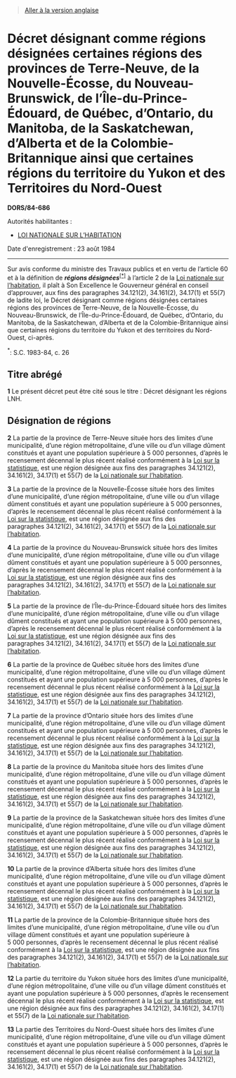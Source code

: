 > [Aller à la version anglaise](/en/Regulations/Statutory%20Orders%20and%20Regulations/84/686.md)

# Décret désignant comme régions désignées certaines régions des provinces de Terre-Neuve, de la Nouvelle-Écosse, du Nouveau-Brunswick, de l’Île-du-Prince-Édouard, de Québec, d’Ontario, du Manitoba, de la Saskatchewan, d’Alberta et de la Colombie-Britannique ainsi que certaines régions du territoire du Yukon et des Territoires du Nord-Ouest

**DORS/84-686**

Autorités habilitantes : 
- [LOI NATIONALE SUR L’HABITATION](/fr/Lois/Lois%20révisées%20du%20Canada/N/N-11.md)

Date d'enregistrement : 23 août 1984

----------

Sur avis conforme du ministre des Travaux publics et en vertu de l’article 60 et à la définition de ***régions désignées***<sup><a href='#nbp_1f'>[*]</a></sup> à l’article 2 de la [Loi nationale sur l’habitation](/fr/Lois/Lois%20révisées%20du%20Canada/N/N-11.md), il plaît à Son Excellence le Gouverneur général en conseil d’approuver, aux fins des paragraphes 34.121(2), 34.161(2), 34.17(1) et 55(7) de ladite loi, le Décret désignant comme régions désignées certaines régions des provinces de Terre-Neuve, de la Nouvelle-Écosse, du Nouveau-Brunswick, de l’Île-du-Prince-Édouard, de Québec, d’Ontario, du Manitoba, de la Saskatchewan, d’Alberta et de la Colombie-Britannique ainsi que certaines régions du territoire du Yukon et des territoires du Nord-Ouest, ci-après.

<a name='nbp_1f'><sup>*</sup></a>: S.C. 1983-84, c. 26<br />




## Titre abrégé


**1** Le présent décret peut être cité sous le titre : Décret désignant les régions LNH.




## Désignation de régions


**2** La partie de la province de Terre-Neuve située hors des limites d’une municipalité, d’une région métropolitaine, d’une ville ou d’un village dûment constitués et ayant une population supérieure à 5 000 personnes, d’après le recensement décennal le plus récent réalisé conformément à la [Loi sur la statistique](/fr/Lois/Lois%20révisées%20du%20Canada/S/S-19.md), est une région désignée aux fins des paragraphes 34.121(2), 34.161(2), 34.17(1) et 55(7) de la [Loi nationale sur l’habitation](/fr/Lois/Lois%20révisées%20du%20Canada/N/N-11.md).



**3** La partie de la province de la Nouvelle-Écosse située hors des limites d’une municipalité, d’une région métropolitaine, d’une ville ou d’un village dûment constitués et ayant une population supérieure à 5 000 personnes, d’après le recensement décennal le plus récent réalisé conformément à la [Loi sur la statistique](/fr/Lois/Lois%20révisées%20du%20Canada/S/S-19.md), est une région désignée aux fins des paragraphes 34.121(2), 34.161(2), 34.17(1) et 55(7) de la [Loi nationale sur l’habitation](/fr/Lois/Lois%20révisées%20du%20Canada/N/N-11.md).



**4** La partie de la province du Nouveau-Brunswick située hors des limites d’une municipalité, d’une région métropolitaine, d’une ville ou d’un village dûment constitués et ayant une population supérieure à 5 000 personnes, d’après le recensement décennal le plus récent réalisé conformément à la [Loi sur la statistique](/fr/Lois/Lois%20révisées%20du%20Canada/S/S-19.md), est une région désignée aux fins des paragraphes 34.121(2), 34.161(2), 34.17(1) et 55(7) de la [Loi nationale sur l’habitation](/fr/Lois/Lois%20révisées%20du%20Canada/N/N-11.md).



**5** La partie de la province de l’Île-du-Prince-Édouard située hors des limites d’une municipalité, d’une région métropolitaine, d’une ville ou d’un village dûment constitués et ayant une population supérieure à 5 000 personnes, d’après le recensement décennal le plus récent réalisé conformément à la [Loi sur la statistique](/fr/Lois/Lois%20révisées%20du%20Canada/S/S-19.md), est une région désignée aux fins des paragraphes 34.121(2), 34.161(2), 34.17(1) et 55(7) de la [Loi nationale sur l’habitation](/fr/Lois/Lois%20révisées%20du%20Canada/N/N-11.md).



**6** La partie de la province de Québec située hors des limites d’une municipalité, d’une région métropolitaine, d’une ville ou d’un village dûment constitués et ayant une population supérieure à 5 000 personnes, d’après le recensement décennal le plus récent réalisé conformément à la [Loi sur la statistique](/fr/Lois/Lois%20révisées%20du%20Canada/S/S-19.md), est une région désignée aux fins des paragraphes 34.121(2), 34.161(2), 34.17(1) et 55(7) de la [Loi nationale sur l’habitation](/fr/Lois/Lois%20révisées%20du%20Canada/N/N-11.md).



**7** La partie de la province d’Ontario située hors des limites d’une municipalité, d’une région métropolitaine, d’une ville ou d’un village dûment constitués et ayant une population supérieure à 5 000 personnes, d’après le recensement décennal le plus récent réalisé conformément à la [Loi sur la statistique](/fr/Lois/Lois%20révisées%20du%20Canada/S/S-19.md), est une région désignée aux fins des paragraphes 34.121(2), 34.161(2), 34.17(1) et 55(7) de la [Loi nationale sur l’habitation](/fr/Lois/Lois%20révisées%20du%20Canada/N/N-11.md).



**8** La partie de la province du Manitoba située hors des limites d’une municipalité, d’une région métropolitaine, d’une ville ou d’un village dûment constitués et ayant une population supérieure à 5 000 personnes, d’après le recensement décennal le plus récent réalisé conformément à la [Loi sur la statistique](/fr/Lois/Lois%20révisées%20du%20Canada/S/S-19.md), est une région désignée aux fins des paragraphes 34.121(2), 34.161(2), 34.17(1) et 55(7) de la [Loi nationale sur l’habitation](/fr/Lois/Lois%20révisées%20du%20Canada/N/N-11.md).



**9** La partie de la province de la Saskatchewan située hors des limites d’une municipalité, d’une région métropolitaine, d’une ville ou d’un village dûment constitués et ayant une population supérieure à 5 000 personnes, d’après le recensement décennal le plus récent réalisé conformément à la [Loi sur la statistique](/fr/Lois/Lois%20révisées%20du%20Canada/S/S-19.md), est une région désignée aux fins des paragraphes 34.121(2), 34.161(2), 34.17(1) et 55(7) de la [Loi nationale sur l’habitation](/fr/Lois/Lois%20révisées%20du%20Canada/N/N-11.md).



**10** La partie de la province d’Alberta située hors des limites d’une municipalité, d’une région métropolitaine, d’une ville ou d’un village dûment constitués et ayant une population supérieure à 5 000 personnes, d’après le recensement décennal le plus récent réalisé conformément à la [Loi sur la statistique](/fr/Lois/Lois%20révisées%20du%20Canada/S/S-19.md), est une région désignée aux fins des paragraphes 34.121(2), 34.161(2), 34.17(1) et 55(7) de la [Loi nationale sur l’habitation](/fr/Lois/Lois%20révisées%20du%20Canada/N/N-11.md).



**11** La partie de la province de la Colombie-Britannique située hors des limites d’une municipalité, d’une région métropolitaine, d’une ville ou d’un village dûment constitués et ayant une population supérieure à 5 000 personnes, d’après le recensement décennal le plus récent réalisé conformément à la [Loi sur la statistique](/fr/Lois/Lois%20révisées%20du%20Canada/S/S-19.md), est une région désignée aux fins des paragraphes 34.121(2), 34.161(2), 34.17(1) et 55(7) de la [Loi nationale sur l’habitation](/fr/Lois/Lois%20révisées%20du%20Canada/N/N-11.md).



**12** La partie du territoire du Yukon située hors des limites d’une municipalité, d’une région métropolitaine, d’une ville ou d’un village dûment constitués et ayant une population supérieure à 5 000 personnes, d’après le recensement décennal le plus récent réalisé conformément à la [Loi sur la statistique](/fr/Lois/Lois%20révisées%20du%20Canada/S/S-19.md), est une région désignée aux fins des paragraphes 34.121(2), 34.161(2), 34.17(1) et 55(7) de la [Loi nationale sur l’habitation](/fr/Lois/Lois%20révisées%20du%20Canada/N/N-11.md).



**13** La partie des Territoires du Nord-Ouest située hors des limites d’une municipalité, d’une région métropolitaine, d’une ville ou d’un village dûment constitués et ayant une population supérieure à 5 000 personnes, d’après le recensement décennal le plus récent réalisé conformément à la [Loi sur la statistique](/fr/Lois/Lois%20révisées%20du%20Canada/S/S-19.md), est une région désignée aux fins des paragraphes 34.121(2), 34.161(2), 34.17(1) et 55(7) de la [Loi nationale sur l’habitation](/fr/Lois/Lois%20révisées%20du%20Canada/N/N-11.md).



